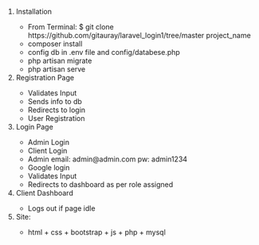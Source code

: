 <ol>
<li>Installation</li>
<ul>
<li>From Terminal: $ git clone https://github.com/gitauray/laravel_login1/tree/master project_name</li>
<li>composer install</li>
<li>config db in .env file and config/databese.php</li>
<li>php artisan migrate</li>
<li>php artisan serve</li>
</ul>


<li>Registration Page</li>
<ul>
<li>Validates Input</li>
<li>Sends info to db</li>
<li>Redirects to login</li>
<li>User Registration</li>
</ul>



<li>Login Page</li>
<ul>
<li>Admin Login</li>
<li>Client Login</li>
<li>Admin email: admin@admin.com  pw: admin1234 </li>
<li>Google login</li>
<li>Validates Input</li>
<li>Redirects to dashboard as per role assigned</li>
</ul>

<li>Client Dashboard</li>
<ul>
<li>Logs out if page idle</li>
</ul>

<li>Site:</li>
<ul>
<li>html + css + bootstrap + js + php + mysql</li>
</ul>    
    
</ol>
